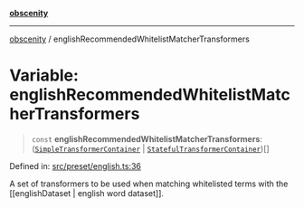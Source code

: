 [**obscenity**](../README.md)

***

[obscenity](../README.md) / englishRecommendedWhitelistMatcherTransformers

# Variable: englishRecommendedWhitelistMatcherTransformers

> `const` **englishRecommendedWhitelistMatcherTransformers**: ([`SimpleTransformerContainer`](../interfaces/SimpleTransformerContainer.md) \| [`StatefulTransformerContainer`](../interfaces/StatefulTransformerContainer.md))[]

Defined in: [src/preset/english.ts:36](https://github.com/jo3-l/obscenity/blob/df55df57c9cde0cfef01d92ac049af8e5d6ff36a/src/preset/english.ts#L36)

A set of transformers to be used when matching whitelisted terms with the
[[englishDataset | english word dataset]].
